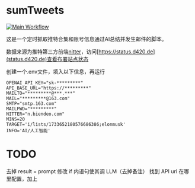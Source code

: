 # sumTweets

[![Main Workflow](https://github.com/etrobot/sumTweets/actions/workflows/main.yml/badge.svg)](https://github.com/etrobot/sumTweets/actions/workflows/main.yml)

这是一个定时抓取推特合集和账号信息通过AI总结并发生邮件的脚本。

数据来源为推特第三方前端[nitter](https://github.com/zedeus/nitter)，访问[https://status.d420.de](status.d420.de)查看布署站点状态

创建一个.env文件，填入以下信息，再运行
```
OPENAI_API_KEY="sk-*********"
API_BASE_URL="https://*********"
MAILTO="*********@***.***"
MAIL="*********@163.com"
SMTP="smtp.163.com"
MAILPWD="*********"
NITTER="n.biendeo.com"
MINS=20
TARGET='i/lists/1733652180576686386;elonmusk'
INFO='AI/人工智能'
```

# TODO
去掉 result = prompt
修改 if 内语句使其调 LLM（去掉备注）
找到 API url 在哪里配置，加上
